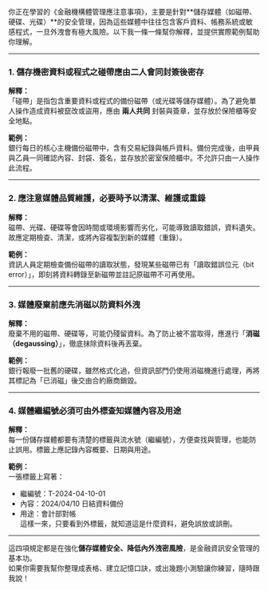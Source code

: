 你正在學習的《金融機構體管理應注意事項》，主要是針對**儲存媒體（如磁帶、硬碟、光碟）**的安全管理，因為這些媒體中往往包含客戶資料、帳務系統或敏感程式，一旦外洩會有極大風險。以下我一條一條幫你解釋，並提供實際範例幫助你理解。

---

### 1. **儲存機密資料或程式之碰帶應由二人會同封簽後密存**
**解釋：**  
「碰帶」是指包含重要資料或程式的備份磁帶（或光碟等儲存媒體）。為了避免單人操作造成資料被竄改或盜用，應由 **兩人共同** 封裝與簽章，並存放於保險櫃等安全地點。

**範例：**  
銀行每日的核心主機備份磁帶中，含有交易紀錄與帳戶資料。備份完成後，由甲員與乙員一同確認內容、封袋、簽名，並存放於密室保險櫃中。不允許只由一人操作此流程。

---

### 2. **應注意媒體品質維護，必要時予以清潔、維護或重錄**
**解釋：**  
磁帶、光碟、硬碟等會因時間或環境影響而劣化，可能導致讀取錯誤，資料遺失。故應定期檢查、清潔，或將內容複製到新的媒體（重錄）。

**範例：**  
資訊人員定期檢查備份磁帶的讀取狀態，發現某些磁帶已有「讀取錯誤位元（bit error）」，即刻將資料轉錄至新磁帶並註記原磁帶不可再使用。

---

### 3. **媒體廢棄前應先消磁以防資料外洩**
**解釋：**  
廢棄不用的磁帶、硬碟等，可能仍殘留資料。為了防止被不當取得，應進行「**消磁（degaussing）**」，徹底抹除資料後再丟棄。

**範例：**  
銀行報廢一批舊的硬碟，雖然格式化過，但資訊部門仍使用消磁機進行處理，再將其標記為「已消磁」後交由合約廠商銷毀。

---

### 4. **媒體繼編號必須可由外標查知媒體內容及用途**
**解釋：**  
每一份儲存媒體都要有清楚的標籤與流水號（繼編號），方便查找與管理，也能防止誤用。標籤上應記錄內容概要、日期與用途。

**範例：**  
一張標籤上寫著：  
- 繼編號：T-2024-04-10-01  
- 內容：2024/04/10 日結資料備份  
- 用途：會計部對帳  
這樣一來，只要看到外標籤，就知道這是什麼資料，避免誤放或誤刪。

---

這四項規定都是在強化**儲存媒體安全、降低內外洩密風險**，是金融資訊安全管理的基本功。  
如果你需要我幫你整理成表格、建立記憶口訣，或出幾題小測驗讓你練習，隨時跟我說！